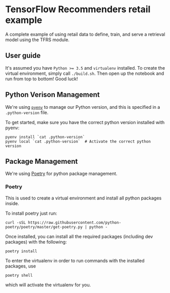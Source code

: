 # TensorFlow Recommenders retail example
A complete example of using retail data to define, train, and serve a retrieval model using the TFRS module.

## User guide
It's assumed you have ```Python >= 3.5``` and ```virtualenv``` installed. To create the virtual environment, simply
call ```./build.sh```. Then open up the notebook and run from top to bottom! Good luck!  

## Python Verison Management
We're using [`pyenv`](https://github.com/pyenv/pyenv) to manage our Python version, and this is specified in a `.python-version` file.

To get started, make sure you have the correct python version installed with pyenv:

```
pyenv install `cat .python-version`
pyenv local `cat .python-version`  # Activate the correct python version
```

## Package Management
We're using [Poetry](https://python-poetry.org/) for python package management. 

### Poetry

This is used to create a virtual environment and install all python packages inside. 

To install poetry just run:
```
curl -sSL https://raw.githubusercontent.com/python-poetry/poetry/master/get-poetry.py | python -
```

Once installed, you can install all the required packages (including dev packages) with the following:
```
poetry install
```

To enter the virtualenv in order to run commands with the installed packages, use
```
poetry shell
```
which will activate the virtualenv for you.




